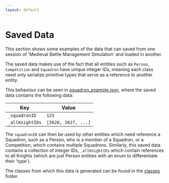 ```yaml
---
layout: default
---
```


# Saved Data

This section shows some examples of the data that can saved from one session of 'Medieval Battle Management Simulation' and loaded in another.

The saved data makes use of the fact that all entities such as `Person`, `Competition` and `Squadron` have unique integer IDs, meaning each class need only serialize primitive types that serve as a reference to another entity.

This behaviour can be seen in [squadron_example.json](https://github.com/ThomasDoyle11/medieval_battle_management_sim/blob/master/saved_data/squadron_example.json), where the saved data contains the following data:

| Key | Value |
| --- | --- |
| `_squadronID` | `125` |
| `_allKnightIDs` | `[2626, 2627, ...]` |

The `squadronID` can then be used by other entities which need reference a Squadron, such as a Person, who is a member of a Squadron, or a Competition, which contains multiple Squadrons. Similarly, this saved data contains a collection of integer IDs, `_allKnightIDs` which contain references to all Knights (which are just Person entities with an enum to differentiate their 'type').

The classes from which this data is generated can be found in the [classes](https://github.com/ThomasDoyle11/medieval_battle_management_sim/tree/master/classes) folder.
